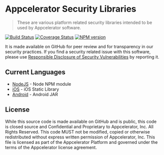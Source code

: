 # Appcelerator Security Libraries

> These are various platform related security libraries intended to be used by Appcelerator software.

 [![Build Status](https://travis-ci.org/appcelerator/appc-security.svg?branch=master)](https://travis-ci.org/appcelerator/appc-security) [![Coverage Status](https://coverage.appcelerator.com/appcelerator/appc-security/label_master.svg)](https://coverage.appcelerator.com/appcelerator#appc-security)
[![NPM version](https://badge.fury.io/js/appc-security.svg)](http://badge.fury.io/js/appc-security)

It is made available on GitHub for peer review and for transparency in our security practices.  If you find a security related issue with this software, please use [Responsible Disclosure of Security Vulnerabilities](http://www.appcelerator.com/privacy/responsible-disclosure-of-security-vulnerabilities/) by reporting it.

## Current Languages

- [NodeJS](https://github.com/appcelerator/appc-security/tree/master/nodejs) - Node NPM module
- [iOS](https://github.com/appcelerator/appc-security/tree/master/ios) - iOS Static Library
- [Android](https://github.com/appcelerator/appc-security/tree/master/android) - Android JAR

## License

While this source code is made available on GitHub and is public, this code is closed source and Confidential and Proprietary to Appcelerator, Inc. All Rights Reserved.  This code MUST not be modified, copied or otherwise redistributed without express written permission of Appcelerator, Inc. This file is licensed as part of the Appcelerator Platform and governed under the terms of the Appcelerator license agreement.
